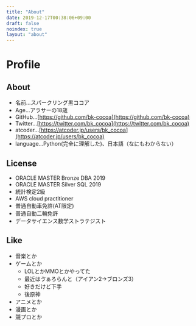 ```yaml
---
title: "About"
date: 2019-12-17T00:38:06+09:00
draft: false
noindex: true
layout: "about"
---
```


# Profile

## About

- 名前…スパークリング黒ココア
- Age…アラサーの18歳
- GitHub…[https://github.com/bk-cocoa](https://github.com/bk-cocoa)
- Twitter…[https://twitter.com/bk_cocoa](https://twitter.com/bk_cocoa)
- atcoder…[https://atcoder.jp/users/bk_cocoa](https://atcoder.jp/users/bk_cocoa)
- language…Python(完全に理解した)、日本語（なにもわからない）

## License
- ORACLE MASTER Bronze DBA 2019
- ORACLE MASTER Silver SQL 2019
- 統計検定2級
- AWS cloud practitioner
- 普通自動車免許(AT限定)
- 普通自動二輪免許
- データサイエンス数学ストラテジスト

## Like
- 音楽とか
- ゲームとか
    - LOLとかMMOとかやってた
    - 最近はゔぁろらんと（アイアン2→ブロンズ3）
    - 好きだけど下手
    - 後原神
- アニメとか
- 漫画とか
- 競プロとか